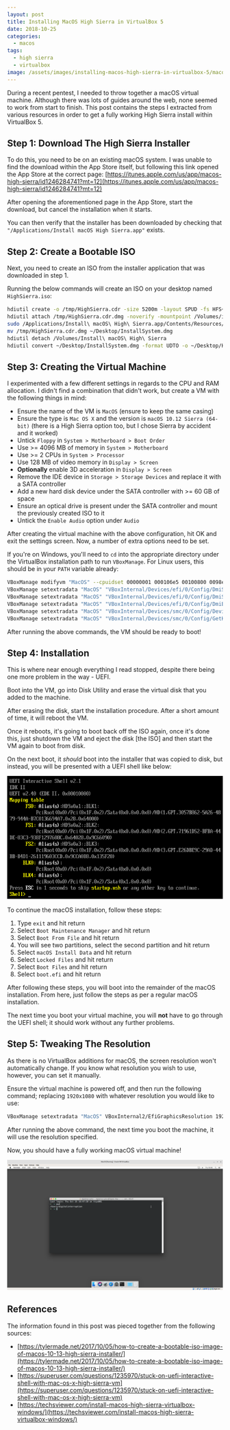 ```yaml
---
layout: post
title: Installing MacOS High Sierra in VirtualBox 5
date: 2018-10-25
categories:
  - macos
tags:
  - high sierra
  - virtualbox
image: /assets/images/installing-macos-high-sierra-in-virtualbox-5/macos.png
---
```

During a recent pentest, I needed to throw together a macOS virtual machine. Although there was lots of guides around the web, none seemed to work from start to finish. This post contains the steps I extracted from various resources in order to get a fully working High Sierra install within VirtualBox 5.

Step 1: Download The High Sierra Installer
------------------------------------------
To do this, you need to be on an existing macOS system. I was unable to find the download within the App Store itself, but following this link opened the App Store at the correct page: [https://itunes.apple.com/us/app/macos-high-sierra/id1246284741?mt=12](https://itunes.apple.com/us/app/macos-high-sierra/id1246284741?mt=12)

After opening the aforementioned page in the App Store, start the download, but cancel the installation when it starts.

You can then verify that the installer has been downloaded by checking that `"/Applications/Install macOS High Sierra.app"` exists.

Step 2: Create a Bootable ISO
-----------------------------
Next, you need to create an ISO from the installer application that was downloaded in step 1.

Running the below commands will create an ISO on your desktop named `HighSierra.iso`:

```bash
hdiutil create -o /tmp/HighSierra.cdr -size 5200m -layout SPUD -fs HFS+J
hdiutil attach /tmp/HighSierra.cdr.dmg -noverify -mountpoint /Volumes/install_build
sudo /Applications/Install\ macOS\ High\ Sierra.app/Contents/Resources/createinstallmedia --volume /Volumes/install_build
mv /tmp/HighSierra.cdr.dmg ~/Desktop/InstallSystem.dmg
hdiutil detach /Volumes/Install\ macOS\ High\ Sierra
hdiutil convert ~/Desktop/InstallSystem.dmg -format UDTO -o ~/Desktop/HighSierra.iso
```

Step 3: Creating the Virtual Machine
------------------------------------
I experimented with a few different settings in regards to the CPU and RAM allocation. I didn't find a combination that didn't work, but create a VM with the following things in mind:

* Ensure the name of the VM is `MacOS` (ensure to keep the same casing)
* Ensure the type is `Mac OS X` and the version is `macOS 10.12 Sierra (64-bit)` (there is a High Sierra option too, but I chose Sierra by accident and it worked)
* Untick `Floppy` in `System > Motherboard > Boot Order`
* Use >= 4096 MB of memory in `System > Motherboard`
* Use >= 2 CPUs in `System > Processor`
* Use 128 MB of video memory in `Display > Screen`
* **Optionally** enable 3D acceleration in `Display > Screen`
* Remove the IDE device in `Storage > Storage Devices` and replace it with a SATA controller
* Add a new hard disk device under the SATA controller with >= 60 GB of space
* Ensure an optical drive is present under the SATA controller and mount the previously created ISO to it
* Untick the `Enable Audio` option under `Audio`

After creating the virtual machine with the above configuration, hit OK and exit the settings screen. Now, a number of extra options need to be set.

If you're on Windows, you'll need to `cd` into the appropriate directory under the VirtualBox installation path to run `VBoxManage`. For Linux users, this should be in your `PATH` variable already:

```bash
VBoxManage modifyvm "MacOS" --cpuidset 00000001 000106e5 00100800 0098e3fd bfebfbff
VBoxManage setextradata "MacOS" "VBoxInternal/Devices/efi/0/Config/DmiSystemProduct" "iMac11,3"
VBoxManage setextradata "MacOS" "VBoxInternal/Devices/efi/0/Config/DmiSystemVersion" "1.0"
VBoxManage setextradata "MacOS" "VBoxInternal/Devices/efi/0/Config/DmiBoardProduct" "Iloveapple"
VBoxManage setextradata "MacOS" "VBoxInternal/Devices/smc/0/Config/DeviceKey" "ourhardworkbythesewordsguardedpleasedontsteal(c)AppleComputerInc"
VBoxManage setextradata "MacOS" "VBoxInternal/Devices/smc/0/Config/GetKeyFromRealSMC" 1
```

After running the above commands, the VM should be ready to boot!

Step 4: Installation
--------------------
This is where near enough everything I read stopped, despite there being one more problem in the way - UEFI.

Boot into the VM, go into Disk Utility and erase the virtual disk that you added to the machine.

After erasing the disk, start the installation procedure. After a short amount of time, it will reboot the VM.

Once it reboots, it's going to boot back off the ISO again, once it's done this, just shutdown the VM and eject the disk [the ISO] and then start the VM again to boot from disk.

On the next boot, it *should* boot into the installer that was copied to disk, but instead, you will be presented with a UEFI shell like below:

![UEFI shell](/assets/images/installing-macos-high-sierra-in-virtualbox-5/uefi.png)

To continue the macOS installation, follow these steps:

1. Type `exit` and hit return
2. Select `Boot Maintenance Manager` and hit return
3. Select `Boot From File` and hit return
4. You will see two partitions, select the second partition and hit return
5. Select `macOS Install Data` and hit return
6. Select `Locked Files` and hit return
7. Select `Boot Files` and hit return
8. Select `boot.efi` and hit return

After following these steps, you will boot into the remainder of the macOS installation. From here, just follow the steps as per a regular macOS installation.

The next time you boot your virtual machine, you will **not** have to go through the UEFI shell; it should work without any further problems.

Step 5: Tweaking The Resolution
-------------------------------
As there is no VirtualBox additions for macOS, the screen resolution won't automatically change. If you know what resolution you wish to use, however, you can set it manually.

Ensure the virtual machine is powered off, and then run the following command; replacing `1920x1080` with whatever resolution you would like to use:

```bash
VBoxManage setextradata "MacOS" VBoxInternal2/EfiGraphicsResolution 1920x1080
```

After running the above command, the next time you boot the machine, it will use the resolution specified.

Now, you should have a fully working macOS virtual machine!

![macOS virtual machine](/assets/images/installing-macos-high-sierra-in-virtualbox-5/macos.png)

References
----------
The information found in this post was pieced together from the following sources:

* [https://tylermade.net/2017/10/05/how-to-create-a-bootable-iso-image-of-macos-10-13-high-sierra-installer/](https://tylermade.net/2017/10/05/how-to-create-a-bootable-iso-image-of-macos-10-13-high-sierra-installer/)
* [https://superuser.com/questions/1235970/stuck-on-uefi-interactive-shell-with-mac-os-x-high-sierra-vm](https://superuser.com/questions/1235970/stuck-on-uefi-interactive-shell-with-mac-os-x-high-sierra-vm)
* [https://techsviewer.com/install-macos-high-sierra-virtualbox-windows/](https://techsviewer.com/install-macos-high-sierra-virtualbox-windows/)

